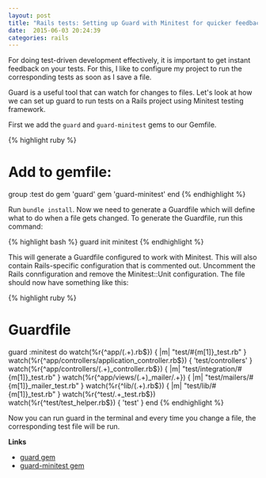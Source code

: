 ```yaml
---
layout: post
title: "Rails tests: Setting up Guard with Minitest for quicker feedback"
date:  2015-06-03 20:24:39
categories: rails
---
```


For doing test-driven development effectively,
it is important to get instant feedback on your tests.
For this,
I like to configure my project
to run the corresponding tests
as soon as I save a file.

Guard is a useful tool
that can watch for changes to files.
Let's look at how we can set up
guard to run tests
on a Rails project
using Minitest testing framework.

First we add the `guard` and `guard-minitest` gems
to our Gemfile.

{% highlight ruby %}
# Add to gemfile:
group :test do
  gem 'guard'
  gem 'guard-minitest'
end
{% endhighlight %}

Run `bundle install`.
Now we need to generate a Guardfile
which will define what to do
when a file gets changed.
To generate the Guardfile,
run this command:

{% highlight bash %}
guard init minitest
{% endhighlight %}

This will generate a Guardfile
configured to work with Minitest.
This will also contain
Rails-specific configuration
that is commented out.
Uncomment the Rails connfiguration
and remove the Minitest::Unit configuration.
The file should now have
something like this:

{% highlight ruby %}
# Guardfile
guard :minitest do
  watch(%r{^app/(.+)\.rb$})                               { |m| "test/#{m[1]}_test.rb" }
  watch(%r{^app/controllers/application_controller\.rb$}) { 'test/controllers' }
  watch(%r{^app/controllers/(.+)_controller\.rb$})        { |m| "test/integration/#{m[1]}_test.rb" }
  watch(%r{^app/views/(.+)_mailer/.+})                    { |m| "test/mailers/#{m[1]}_mailer_test.rb" }
  watch(%r{^lib/(.+)\.rb$})                               { |m| "test/lib/#{m[1]}_test.rb" }
  watch(%r{^test/.+_test\.rb$})
  watch(%r{^test/test_helper\.rb$}) { 'test' }
end
{% endhighlight %}

Now you can run guard in the terminal
and every time you change a file,
the corresponding test file will be run.

**Links**

* [guard gem](https://github.com/guard/guard)
* [guard-minitest gem](https://github.com/guard/guard-minitest)
